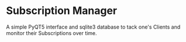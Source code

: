 # Subscription Manager
A simple PyQT5 interface and sqlite3 database to tack one's Clients and monitor their Subscriptions over time.

